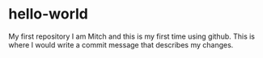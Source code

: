 # hello-world
My first repository
I am Mitch and this is my first time using github.
This is where I would write a commit message that describes my changes.
